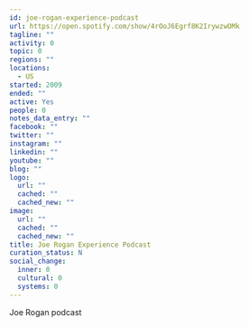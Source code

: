 ```yaml
---
id: joe-rogan-experience-podcast
url: https://open.spotify.com/show/4rOoJ6Egrf8K2IrywzwOMk
tagline: ""
activity: 0
topic: 0
regions: ""
locations:
  - US
started: 2009
ended: ""
active: Yes
people: 0
notes_data_entry: ""
facebook: ""
twitter: ""
instagram: ""
linkedin: ""
youtube: ""
blog: ""
logo:
  url: ""
  cached: ""
  cached_new: ""
image:
  url: ""
  cached: ""
  cached_new: ""
title: Joe Rogan Experience Podcast
curation_status: N
social_change:
  inner: 0
  cultural: 0
  systems: 0
---
```


Joe Rogan podcast

